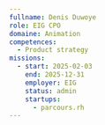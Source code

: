 ```yaml
---
fullname: Denis Duwoye
role: EIG CPO
domaine: Animation
competences:
  - Product strategy
missions:
  - start: 2025-02-03
    end: 2025-12-31
    employer: EIG
    status: admin
    startups:
      - parcours.rh
---
```

